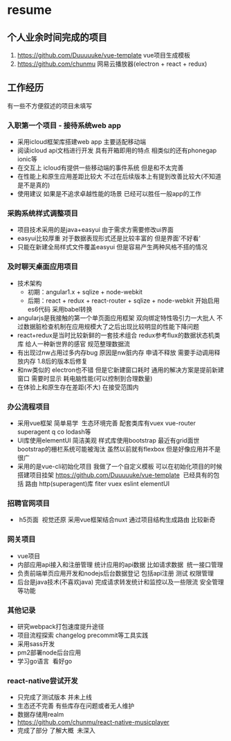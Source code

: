 # resume

## 个人业余时间完成的项目

 1. https://github.com/Duuuuuke/vue-template  vue项目生成模板
 2. https://github.com/chunmu 网易云播放器(electron + react + redux)
 
## 工作经历

有一些不方便叙述的项目未填写

###  入职第一个项目 - 接待系统web app 

- 采用icloud框架库搭建web app 主要适配移动端
- 阅读icloud api文档进行开发 具有开箱即用的特点 相类似的还有phonegap ionic等
- 在交互上 icloud有提供一些移动端的事件系统 但是和不太完善
- 在性能上和原生应用差距比较大 不过在后续版本上有提到改善比较大(不知道是不是真的)
- 使用建议  如果是不追求卓越性能的场景 已经可以胜任一般app的工作

### 采购系统样式调整项目

- 项目技术采用的是java+easyui 由于需求方需要修改ui界面
- easyui比较厚重 对于数据表现形式还是比较丰富的  但是界面'不好看'
- 只能在新建全局样式文件覆盖easyui 但是容易产生两种风格不搭的情况

### 及时聊天桌面应用项目

- 技术架构
  - 初期：angular1.x + sqlize + node-webkit
  - 后期：react + redux + react-router + sqlize + node-webkit 开始启用es6代码 采用babel转换
- angularjs是我接触的第一个单页面应用框架 双向绑定特性吸引力一大批人 不过数据脏检查机制在应用规模大了之后出现比较明显的性能下降问题
- react+redux是当时比较新鲜的一套技术组合 redux参考flux的数据状态机类库  给人一种新世界的感官 规范整理数据流
- 有出现过nw占用过多内存bug 原因是nw脏内存 申请不释放  需要手动调用释放内存 1.8后的版本后修复
- 和nw类似的 electron也不错 但是它新建窗口耗时 通用的解决方案是提前新建窗口 需要时显示 耗电脑性能(可以控制到合理数量)
- 在体验上和原生存在差距(不大)  在接受范围内 

### 办公流程项目

- 采用vue框架 简单易学  生态环境完善 配套类库有vuex vue-router superagent q co lodash等
- UI库使用elementUI 简洁美观 样式库使用bootstrap 最近有grid面世 bootstrap的栅栏系统可能被淘汰 虽然以前就有flexbox 但是好像应用并不是很广
- 采用的是vue-cli初始化项目 我做了一个自定义模板 可以在初始化项目的时候搭建项目挂架  https://github.com/Duuuuuke/vue-template 
  已经具有的包括 路由 http(superagent)库 fiter vuex eslint elementUI
  
### 招聘官网项目

-  h5页面  视觉还原 采用vue框架结合nuxt 通过项目结构生成路由 比较新奇

### 网关项目

- vue项目
- 内部应用api接入和注册管理 统计应用的api数据 比如请求数据  统一接口管理
- 负责前端单页应用开发和nodejs后台数据登记 包括api注册 测试 权限管理
- 后台是java技术(不喜欢java) 完成请求转发统计和监控以及一些限流 安全管理等功能

### 其他记录

- 研究webpack打包速度提升途径
- 项目流程探索  changelog  precommit等工具实践
- 采用sass开发
- pm2部署node后台应用
- 学习go语言  看好go

### react-native尝试开发

- 只完成了测试版本 并未上线
- 生态还不完善 有些库存在问题或者无人维护
- 数据存储用realm
- https://github.com/chunmu/react-native-musicplayer
- 完成了部分 了解大概  未深入

